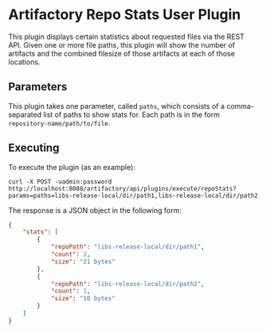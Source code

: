 Artifactory Repo Stats User Plugin
==================================

This plugin displays certain statistics about requested files via the REST API.
Given one or more file paths, this plugin will show the number of artifacts and
the combined filesize of those artifacts at each of those locations.

Parameters
----------

This plugin takes one parameter, called `paths`, which consists of a
comma-separated list of paths to show stats for. Each path is in the form
`repository-name/path/to/file`.

Executing
---------

To execute the plugin (as an example):

`curl -X POST -uadmin:password http://localhost:8088/artifactory/api/plugins/execute/repoStats?params=paths=libs-release-local/dir/path1,libs-release-local/dir/path2`

The response is a JSON object in the following form:
```JSON
{
    "stats": [
        {
            "repoPath": "libs-release-local/dir/path1",
            "count": 2,
            "size": "21 bytes"
        },
        {
            "repoPath": "libs-release-local/dir/path2",
            "count": 1,
            "size": "10 bytes"
        }
    ]
}
```
